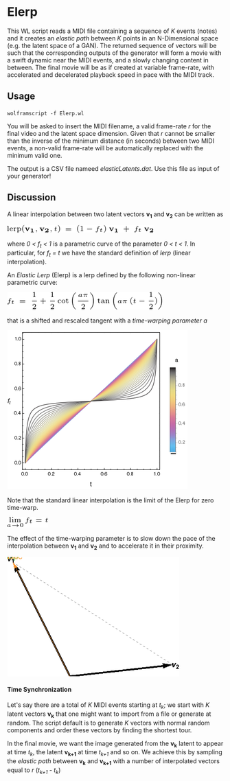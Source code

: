 # Elerp

This WL script reads a MIDI file containing a sequence of *K* events (notes) and it creates an *elastic path* between *K* points in an N-Dimensional space (e.g. the latent space of a GAN).
The returned sequence of vectors will be such that the corresponding outputs of the generator will form a movie with a swift dynamic near the MIDI events, and a slowly changing content in between. The final movie will be as if created at variable frame-rate, with accelerated and decelerated playback speed in pace with the MIDI track.


## Usage

`wolframscript -f Elerp.wl`

You will be asked to insert the MIDI filename, a valid frame-rate *r* for the final video and the latent space dimension.
Given that *r* cannot be smaller than the inverse of the minimum distance (in seconds) between two MIDI events, a non-valid frame-rate will be automatically replaced with the minimum valid one.

The output is a CSV file nameed *elasticLatents.dat*. Use this file as input of your generator!


## Discussion

A linear interpolation between two latent vectors **v<sub>1</sub>** and **v<sub>2</sub>** can be written as

![](https://github.com/Ludwiggle/ElasticLerp/blob/master/PNGs/lerp.png)


where *0 < f<sub>t</sub> < 1* is a parametric curve of the parameter *0 < t < 1*.
In particular, for *f<sub>t</sub> = t* we have the standard definition of *lerp* (linear interpolation).

An *Elastic Lerp* (Elerp) is a lerp defined by the following non-linear parametric curve:

![](https://github.com/Ludwiggle/ElasticLerp/blob/master/PNGs/Elerp.png)

that is a shifted and rescaled tangent with a *time-warping parameter a*

![](https://github.com/Ludwiggle/ElasticLerp/blob/master/PNGs/elasticity.png)

Note that the standard linear interpolation is the limit of the Elerp for zero time-warp.

![](https://github.com/Ludwiggle/ElasticLerp/blob/master/PNGs/limit_a.png)

The effect of the time-warping parameter is to slow down the pace of the interpolation between **v<sub>1</sub>** and **v<sub>2</sub>** and to accelerate it in their proximity.

![](https://github.com/Ludwiggle/ElasticLerp/blob/master/PNGs/lerpvselastic.gif)


#### Time Synchronization

Let's say there are a total of *K* MIDI events starting at *t<sub>k</sub>*; we start with *K* latent vectors **v<sub>k</sub>** that one might want to import from a file or generate at random. The script default is to generate *K* vectors with normal random components and order these vectors by finding the shortest tour.

In the final movie, we want the image generated from the **v<sub>k</sub>** latent to appear at time *t<sub>k</sub>*, the latent **v<sub>k+1</sub>** at time *t<sub>k+1</sub>* and so on. We achieve this by sampling the *elastic path* between **v<sub>k</sub>** and **v<sub>k+1</sub>** with a number of interpolated vectors equal to *r* (*t<sub>k+1</sub>* - *t<sub>k</sub>*)
